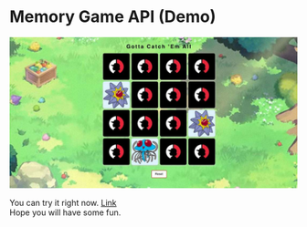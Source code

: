 Memory Game API (Demo)
=======
![preview.jpg](preview.jpg)

You can try it right now. [Link](https://damiandream.github.io/memory_game_api/)<br> 
Hope you will have some fun.
